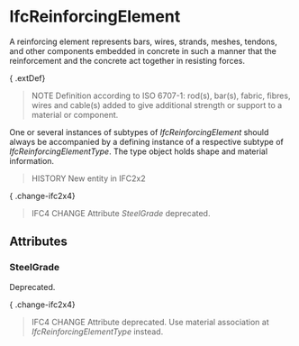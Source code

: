 # IfcReinforcingElement

A reinforcing element represents bars, wires, strands, meshes, tendons, and other components embedded in concrete in such a manner that the reinforcement and the concrete act together in resisting forces.
<!-- end of short definition -->


{ .extDef}
> NOTE Definition according to ISO 6707-1: rod(s), bar(s), fabric, fibres, wires and cable(s) added to give additional strength or support to a material or component.

One or several instances of subtypes of _IfcReinforcingElement_ should always be accompanied by a defining instance of a respective subtype of _IfcReinforcingElementType_. The type object holds shape and material information.

> HISTORY New entity in IFC2x2

{ .change-ifc2x4}
> IFC4 CHANGE Attribute _SteelGrade_ deprecated.

## Attributes

### SteelGrade
Deprecated.

{ .change-ifc2x4}
> IFC4 CHANGE Attribute deprecated. Use material association at _IfcReinforcingElementType_ instead.
